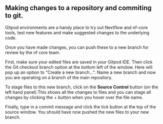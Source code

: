 ## Making changes to a repository and commiting to git.

Gitpod environments are a handy place to try out Nextflow and nf-core tools, test new features and make suggested changes to the underlying code. 

Once you have made changes, you can push these to a new branch for review by the nf core team. 

First, make sure your edited files are saved in your Gitpod IDE. Then click the Git checkout branch option at the bottom left of the window. Here will pop up an option to "Create a new branch...". Name a new branch and now you are operating on a branch of the main repository.

To stage files to this new branch, click on the **Source Control** button (on the left hand panel).This shows all the changes to files and you can stage all changes by clicking the + button when you hover over the file name.

Finally, type in a commit message and click the tick button at the top of the source window. You should have now pushed the new files to your new branch.